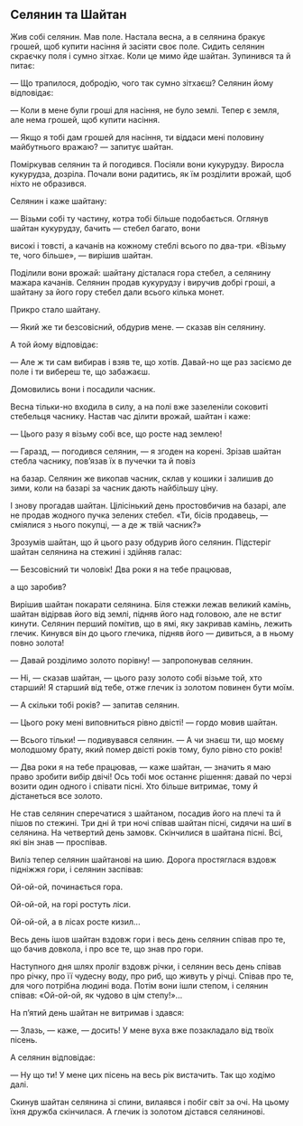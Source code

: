 ## Селянин та Шайтан

Жив собі селянин.
Мав поле.
Настала весна, а в селянина бракує грошей, щоб купити насіння й засіяти своє поле.
Сидить селянин скраєчку поля і сумно зітхає.
Коли це мимо йде шайтан.
Зупинився та й питає:

— Що трапилося, добродію, чого так сумно зітхаєш?
Селянин йому відповідає:

— Коли в мене були гроші для насіння, не було землі.
Тепер є земля, але нема грошей, щоб купити насіння.

— Якщо я тобі дам грошей для насіння, ти віддаси мені половину майбутнього вражаю? — запитує шайтан.

Поміркував селянин та й погодився.
Посіяли вони кукурудзу.
Виросла кукурудза, дозріла.
Почали вони радитись, як їм розділити врожай, щоб ніхто не образився.

Селянин і каже шайтану:

— Візьми собі ту частину, котра тобі більше подобається.
Оглянув шайтан кукурудзу, бачить — стебел багато, вони

високі і товсті, а качанів на кожному стеблі всього по два-три.
«Візьму те, чого більше», — вирішив шайтан.

Поділили вони врожай: шайтану дісталася гора стебел, а селянину мажара качанів.
Селянин продав кукурудзу і виручив добрі гроші, а шайтану за його гору стебел дали всього кілька монет.

Прикро стало шайтану.

— Який же ти безсовісний, обдурив мене. — сказав він селянину.

А той йому відповідає:

— Але ж ти сам вибирав і взяв те, що хотів.
Давай-но ще раз засіємо де поле і ти вибереш те, що забажаєш.

Домовились вони і посадили часник.

Весна тільки-но входила в силу, а на полі вже зазеленіли соковиті стебельця часнику.
Настав час ділити врожай, шайтан і каже:

— Цього разу я візьму собі все, що росте над землею!

— Гаразд, — погодився селянин, — я згоден на корені.
Зрізав шайтан стебла часнику, пов’язав їх в пучечки та й повіз

на базар.
Селянин же викопав часник, склав у кошики і залишив до зими, коли на базарі за часник дають найбільшу ціну.

І знову прогадав шайтан.
Цілісінький день простовбичив на базарі, але не продав жодного пучка зелених стебел.
«Ти, бісів продавець, — сміялися з нього покупці, — а де ж твій часник?»

Зрозумів шайтан, що й цього разу обдурив його селянин.
Підстеріг шайтан селянина на стежині і здійняв галас:

— Безсовісний ти чоловік!
Два роки я на тебе працював,

а що заробив?

Вирішив шайтан покарати селянина.
Біля стежки лежав великий камінь, шайтан відірвав його від землі, підняв його над головою, але не встиг кинути.
Селянин перший помітив, що в ямі, яку закривав камінь, лежить глечик.
Кинувся він до цього глечика, підняв його — дивиться, а в ньому повно золота!

— Давай розділимо золото порівну! — запропонував селянин.

— Ні, — сказав шайтан, — цього разу золото собі візьме той, хто старший!
Я старший від тебе, отже глечик із золотом повинен бути моїм.

— А скільки тобі років? — запитав селянин.

— Цього року мені виповниться рівно двісті! — гордо мовив шайтан.

— Всього тільки! — подивувався селянин. — А чи знаєш ти, що моєму молодшому брату, який помер двісті років тому, було рівно сто років!

— Два роки я на тебе працював, — каже шайтан, — значить я маю право зробити вибір двічі!
Ось тобі моє останнє рішення: давай по черзі возити один одного і співати пісні.
Хто більше витримає, тому й дістанеться все золото.

Не став селянин сперечатися з шайтаном, посадив його на плечі та й пішов по стежині.
Три дні й три ночі співав шайтан пісні, сидячи на шиї в селянина.
На четвертий день замовк.
Скінчилися в шайтана пісні.
Всі, які він знав — проспівав.

Виліз тепер селянин шайтанові на шию.
Дорога простяглася вздовж підніжжя гори, і селянин заспівав:

Ой-ой-ой, починається гора.

Ой-ой-ой, на горі ростуть ліси.

Ой-ой-ой, а в лісах росте кизил...

Весь день ішов шайтан вздовж гори і весь день селянин співав про те, що бачив довкола, і про все те, що знав про гори.

Наступного дня шлях проліг вздовж річки, і селянин весь день співав про річку, про її чудесну воду, про риб, що живуть у річці.
Співав про те, для чого потрібна людині вода.
Потім вони ішли степом, і селянин співав: «Ой-ой-ой, як чудово в цім степу!»...

На п’ятий день шайтан не витримав і здався:

— Злазь, — каже, — досить!
У мене вуха вже позакладало від твоїх пісень.

А селянин відповідає:

— Ну що ти!
У мене цих пісень на весь рік вистачить.
Так що ходімо далі.

Скинув шайтан селянина зі спини, вилаявся і побіг світ за очі.
На цьому їхня дружба скінчилася.
А глечик із золотом дістався селянинові.
